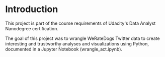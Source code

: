# Introduction

This project is part of the course requirements of Udacity's Data Analyst Nanodegree certification.

The goal of this project was to wrangle WeRateDogs Twitter data to create interesting and trustworthy analyses and visualizations using Python, documented in a Jupyter Notebook (wrangle_act.ipynb).

